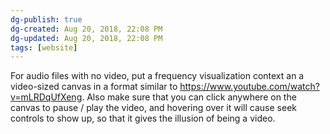 ```yaml
---
dg-publish: true
dg-created: Aug 20, 2018, 22:08 PM
dg-updated: Aug 20, 2018, 22:08 PM
tags: [website]
---
```


For audio files with no video, put a frequency visualization context an a video-sized canvas in a format similar to <https://www.youtube.com/watch?v=mLRDqUfXeng>. Also make sure that you can click anywhere on the canvas to pause / play the video, and hovering over it will cause seek controls to show up, so that it gives the illusion of being a video.


